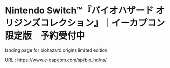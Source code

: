 # Nintendo Switch™『バイオハザード オリジンズコレクション』｜イーカプコン限定版　予約受付中
landing page for biohazard origins limited edition.

URL : https://www.e-capcom.com/sp/bio_hd/ns/
